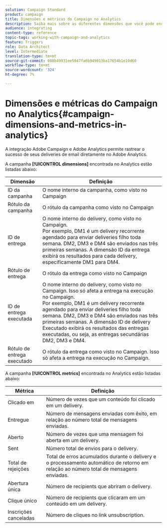 ```yaml
---
solution: Campaign Standard
product: campaign
title: Dimensões e métricas do Campaign no Analytics
description: Saiba mais sobre as diferentes dimensões que você pode encontrar no Adobe Analytics para começar a rastrear seus deliveries de email pelo Adobe Campaign.
audience: integrating
content-type: reference
topic-tags: working-with-campaign-and-analytics
feature: Triggers
role: Data Architect
level: Intermediate
translation-type: tm+mt
source-git-commit: 088b49931ee5047fa6b949813ba17654b1e10d60
workflow-type: tm+mt
source-wordcount: '324'
ht-degree: 7%

---
```



# Dimensões e métricas do Campaign no Analytics{#campaign-dimensions-and-metrics-in-analytics}

A integração Adobe Campaign e Adobe Analytics permite rastrear o sucesso de seus deliveries de email diretamente no Adobe Analytics.

A campanha **[!UICONTROL dimensions]** encontrada no Analytics estão listadas abaixo:

<table> 
 <thead> 
  <tr> 
   <th> Dimensão<br /> </th> 
   <th> Definição<br /> </th> 
  </tr> 
 </thead> 
 <tbody> 
  <tr> 
   <td> ID da campanha<br /> </td> 
   <td> O nome interno da campanha, como visto no Campaign<br /> </td> 
  </tr> 
  <tr> 
   <td> Rótulo da campanha<br /> </td> 
   <td> O rótulo da campanha como visto no Campaign<br /> </td> 
  </tr> 
  <tr> 
   <td> ID de entrega<br /> </td> 
   <td> O nome interno do delivery, como visto no Campaign.<br /> Por exemplo, DM1 é um delivery recorrente agendado para enviar deliveries filho toda semana. DM2, DM3 e DM4 são enviados nas três primeiras semanas. A dimensão ID da entrega exibirá os resultados para cada delivery, especificamente DM1 para DM4. <br /> </td> 
  </tr> 
  <tr> 
   <td> Rótulo de entrega<br /> </td> 
   <td> O rótulo da entrega como visto no Campaign<br /> </td> 
  </tr> 
  <tr> 
   <td> ID de entrega executada<br /> </td> 
   <td> O nome interno do delivery, como visto no Campaign. Isso só afeta a entrega na execução no Campaign.<br /> Por exemplo, DM1 é um delivery recorrente agendado para enviar deliveries filho toda semana. DM2, DM3 e DM4 são enviados nas três primeiras semanas. A dimensão ID de delivery Executado exibirá os resultados das entregas executadas, ou seja, as entregas secundárias DM2, DM3 e DM4. <br /> </td> 
  </tr> 
  <tr> 
   <td> Rótulo de entrega executado<br /> </td> 
   <td> O rótulo da entrega como visto no Campaign. Isso só afeta a entrega na execução no Campaign.<br /> </td> 
  </tr> 
 </tbody> 
</table>

A campanha **[!UICONTROL metrics]** encontrada no Analytics estão listadas abaixo:

<table> 
 <thead> 
  <tr> 
   <th> Métrica<br /> </th> 
   <th> Definição<br /> </th> 
  </tr> 
 </thead> 
 <tbody> 
  <tr> 
   <td> Clicado em<br /> </td> 
   <td> Número de vezes que um conteúdo foi clicado em um delivery.<br /> </td> 
  </tr> 
  <tr> 
   <td> Entregue<br /> </td> 
   <td> Número de mensagens enviadas com êxito, em relação ao número total de mensagens enviadas.<br /> </td> 
  </tr> 
  <tr> 
   <td> Aberto<br /> </td> 
   <td> Número de vezes que uma mensagem foi aberta em um delivery.<br /> </td> 
  </tr> 
  <tr> 
   <td> Sent<br /> </td> 
   <td> Número total de envios para o delivery.<br /> </td> 
  </tr> 
  <tr> 
   <td> Total de rejeições<br /> </td> 
   <td> Total de erros acumulados durante o delivery e o processamento automático de retorno em relação ao número total de mensagens enviadas.<br /> </td> 
  </tr> 
  <tr> 
   <td> Abertura única<br /> </td> 
   <td> Número de recipients que abriram o delivery.<br /> </td> 
  </tr> 
  <tr> 
   <td> Clique único<br /> </td> 
   <td> Número de recipients que clicaram em um conteúdo em um delivery.<br /> </td> 
  </tr> 
  <tr> 
   <td> Inscrições canceladas<br /> </td> 
   <td> Número de cliques no link unsubscription.<br /> </td> 
  </tr> 
 </tbody> 
</table>

